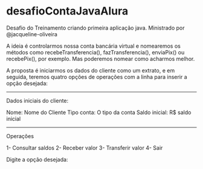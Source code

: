 # desafioContaJavaAlura
Desafio do Treinamento criando primeira aplicação java.
Ministrado por @jacqueline-oliveira

A ideia é controlarmos nossa conta bancária virtual e nomearemos os métodos como recebeTransferencia(), fazTransferencia(), enviaPix() ou recebePix(), por exemplo. Mas poderemos nomear como acharmos melhor.

A proposta é iniciarmos os dados do cliente como um extrato, e em seguida, teremos quatro opções de operações com a linha para inserir a opção desejada:

***********************
Dados iniciais do cliente:

Nome: Nome do Cliente
Tipo conta: O tipo da conta
Saldo inicial: R$ saldo inicial
***********************

Operações

1- Consultar saldos
2- Receber valor
3- Transferir valor
4- Sair

Digite a opção desejada:
